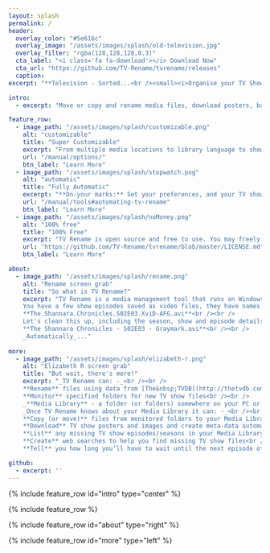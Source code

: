 ```yaml
---
layout: splash
permalink: /
header:
  overlay_color: "#5e616c"
  overlay_image: "/assets/images/splash/old-television.jpg"
  overlay_filter: "rgba(128,128,128,0.3)"
  cta_label: "<i class='fa fa-download'></i> Download Now"
  cta_url: "https://github.com/TV-Rename/tvrename/releases"
  caption:
excerpt: "**Television - Sorted...<br /><small><i>Organise your TV Shows with<br />the Swiss-Army-Knife of<br />media management tools.</i></small>**<br />Latest Release: <br />"

intro:
  - excerpt: "Move or copy and rename media files, download posters, banners and episode images, create .nfo files, search for missing episodes, calendarize your favourite TV shows - _**automatically**_..."

feature_row:
  - image_path: "/assets/images/splash/customizable.png"
    alt: "customizable"
    title: "Super Customizable"
    excerpt: "From multiple media locations to library language to show and episode images to metadata, to  TheTVDB and µTorrent integration; virtually every aspect of TV Rename is configurable..."
    url: "/manual/options/"
    btn_label: "Learn More"
  - image_path: "/assets/images/splash/stopwatch.png"
    alt: "automatic"
    title: "Fully Automatic"
    excerpt: "**On-your marks:** Set your preferences, and your TV show collection location(s).<br />**Get set:** to run a scan to find out what's current, sit back, relax, and watch it<br />**Go**..."
    url: "/manual/tools#automating-tv-rename"
    btn_label: "Learn More"
  - image_path: "/assets/images/splash/noMoney.png"
    alt: "100% free"
    title: "100% Free"
    excerpt: "TV Rename is open source and free to use. You may freely modify it for non-commercial use. All we ask is that you feed improvements back into the project so others may benefit."
    url: "https://github.com/TV-Rename/tvrename/blob/master/LICENSE.md"
    btn_label: "Learn More"

about:
  - image_path: "/assets/images/splash/rename.png"
    alt: "Rename screen grab"
    title: "So what is TV Rename?"
    excerpt: "TV Rename is a media management tool that runs on Windows 7 and later and looks after all your TV show files; making them presentable for [Kodi (XBMC)](https://kodi.tv/ 'visit Kodi on the web'), [Mede8er](http://www.mede8er.eu/ 'visit Mede8ter on the web'), [PyTivo](https://pytivo.sourceforge.io/wiki/index.php/PyTivo 'visit PyTivo on the web') and other media hubs.<br /><br />On the surface TV Rename will “fix” the names of TV shows…<br />
    You have a few show episodes saved as video files, they have names like:<br /><br />
    **The.Shannara.Chronicles.S02E03.XviD-AFG.avi**<br /><br />
    Let's clean this up, including the season, show and episode details like:<br /><br />
    **The Shannara Chronicles - S02E03 - Graymark.avi**<br /><br />
    _Automatically_..."
  
more:
  - image_path: "/assets/images/splash/elizabeth-r.png"
    alt: "Elizabeth R screen grab"
    title: "But wait, there's more!"
    excerpt: "_TV Rename can: -_<br /><br />
    **Rename** files using data from [The&nbsp;TVDB](http://thetvdb.com 'Visit thetvdb.com') and rules you can configure<br />
    **Monitor** specified folders for new TV show files<br /><br />
    _**Media Library** - a folder (or folders) somewhere on your PC or NAS or whatever, with a bunch of TV show files in it (them)._<br /><br />
    _Once TV Rename knows about your Media Library it can: -_<br /><br />
    **Copy (or move)** files from monitored folders to your Media Library<br />
    **Download** TV show posters and images and create meta-data automatically<br />
    **List** any missing TV show episodes/seasons in your Media Library<br />
    **Create** web searches to help you find missing TV show files<br />
    **Tell** you how long you’ll have to wait until the next episode of your current favourite TV show airs"  

github:
  - excerpt: ''
---
```


{% include feature_row id="intro" type="center" %}

{% include feature_row %}

{% include feature_row id="about" type="right" %}

{% include feature_row id="more" type="left" %}